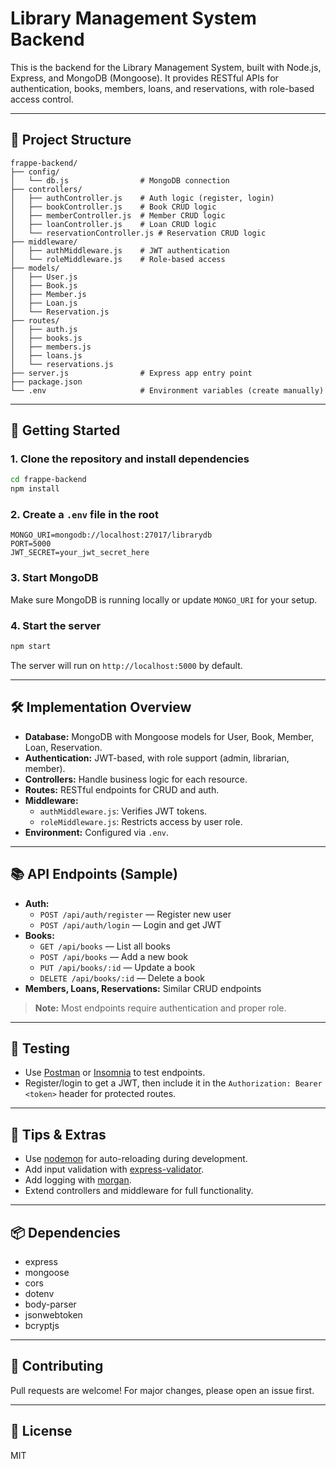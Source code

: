 # Library Management System Backend

This is the backend for the Library Management System, built with Node.js, Express, and MongoDB (Mongoose). It provides RESTful APIs for authentication, books, members, loans, and reservations, with role-based access control.

---

## 📁 Project Structure

```
frappe-backend/
├── config/
│   └── db.js                # MongoDB connection
├── controllers/
│   ├── authController.js    # Auth logic (register, login)
│   ├── bookController.js    # Book CRUD logic
│   ├── memberController.js  # Member CRUD logic
│   ├── loanController.js    # Loan CRUD logic
│   └── reservationController.js # Reservation CRUD logic
├── middleware/
│   ├── authMiddleware.js    # JWT authentication
│   └── roleMiddleware.js    # Role-based access
├── models/
│   ├── User.js
│   ├── Book.js
│   ├── Member.js
│   ├── Loan.js
│   └── Reservation.js
├── routes/
│   ├── auth.js
│   ├── books.js
│   ├── members.js
│   ├── loans.js
│   └── reservations.js
├── server.js                # Express app entry point
├── package.json
└── .env                     # Environment variables (create manually)
```

---

## 🚀 Getting Started

### 1. Clone the repository and install dependencies
```bash
cd frappe-backend
npm install
```

### 2. Create a `.env` file in the root
```
MONGO_URI=mongodb://localhost:27017/librarydb
PORT=5000
JWT_SECRET=your_jwt_secret_here
```

### 3. Start MongoDB
Make sure MongoDB is running locally or update `MONGO_URI` for your setup.

### 4. Start the server
```bash
npm start
```
The server will run on `http://localhost:5000` by default.

---

## 🛠️ Implementation Overview

- **Database:** MongoDB with Mongoose models for User, Book, Member, Loan, Reservation.
- **Authentication:** JWT-based, with role support (admin, librarian, member).
- **Controllers:** Handle business logic for each resource.
- **Routes:** RESTful endpoints for CRUD and auth.
- **Middleware:**
  - `authMiddleware.js`: Verifies JWT tokens.
  - `roleMiddleware.js`: Restricts access by user role.
- **Environment:** Configured via `.env`.

---

## 📚 API Endpoints (Sample)

- **Auth:**
  - `POST /api/auth/register` — Register new user
  - `POST /api/auth/login` — Login and get JWT
- **Books:**
  - `GET /api/books` — List all books
  - `POST /api/books` — Add a new book
  - `PUT /api/books/:id` — Update a book
  - `DELETE /api/books/:id` — Delete a book
- **Members, Loans, Reservations:** Similar CRUD endpoints

> **Note:** Most endpoints require authentication and proper role.

---

## 🧪 Testing
- Use [Postman](https://www.postman.com/) or [Insomnia](https://insomnia.rest/) to test endpoints.
- Register/login to get a JWT, then include it in the `Authorization: Bearer <token>` header for protected routes.

---

## 📝 Tips & Extras
- Use [nodemon](https://nodemon.io/) for auto-reloading during development.
- Add input validation with [express-validator](https://express-validator.github.io/).
- Add logging with [morgan](https://www.npmjs.com/package/morgan).
- Extend controllers and middleware for full functionality.

---

## 📦 Dependencies
- express
- mongoose
- cors
- dotenv
- body-parser
- jsonwebtoken
- bcryptjs

---

## 🤝 Contributing
Pull requests are welcome! For major changes, please open an issue first.

---

## 📄 License
MIT 